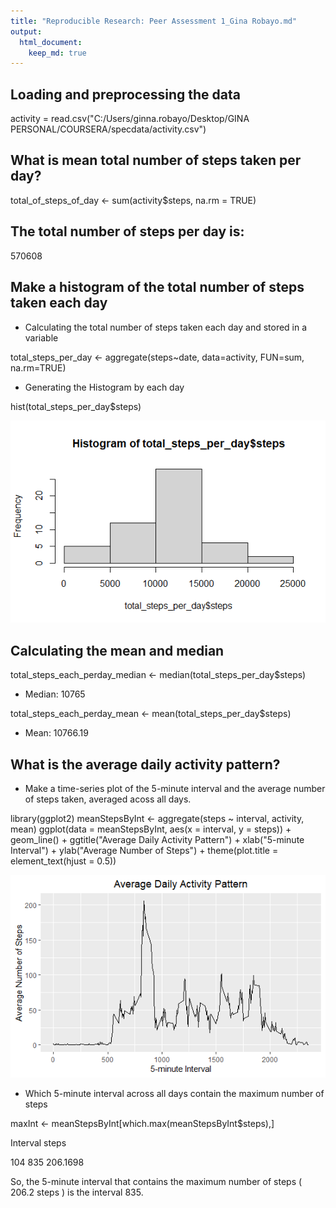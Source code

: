 ```yaml
---
title: "Reproducible Research: Peer Assessment 1_Gina Robayo.md"
output: 
  html_document:
    keep_md: true
---
```



## Loading and preprocessing the data
activity = read.csv("C:/Users/ginna.robayo/Desktop/GINA PERSONAL/COURSERA/specdata/activity.csv")

## What is mean total number of steps taken per day?
total_of_steps_of_day <- sum(activity$steps, na.rm = TRUE)

## The total number of steps per day is:

570608

## Make a histogram of the total number of steps taken each day

* Calculating the total number of steps taken each day and stored in a variable

total_steps_per_day <- aggregate(steps~date, data=activity, FUN=sum, na.rm=TRUE)

* Generating the Histogram by each day

hist(total_steps_per_day$steps)

![Screenshot](hist.png)


## Calculating the mean and median

total_steps_each_perday_median <- median(total_steps_per_day$steps)
* Median: 10765

total_steps_each_perday_mean <- mean(total_steps_per_day$steps)
* Mean: 10766.19

## What is the average daily activity pattern?
* Make a time-series plot of the 5-minute interval and the average number of steps taken, averaged acoss all days.

library(ggplot2)
meanStepsByInt <- aggregate(steps ~ interval, activity, mean)
ggplot(data = meanStepsByInt, aes(x = interval, y = steps)) + geom_line() + ggtitle("Average Daily Activity Pattern") + xlab("5-minute Interval") + ylab("Average Number of Steps") + theme(plot.title = element_text(hjust = 0.5))

![Screenshot](image2.png)

* Which 5-minute interval across all days contain the maximum number of steps

maxInt <- meanStepsByInt[which.max(meanStepsByInt$steps),]

 Interval             steps

  104              835       206.1698

So, the 5-minute interval that contains the maximum number of steps ( 206.2 steps ) is the interval 835.


